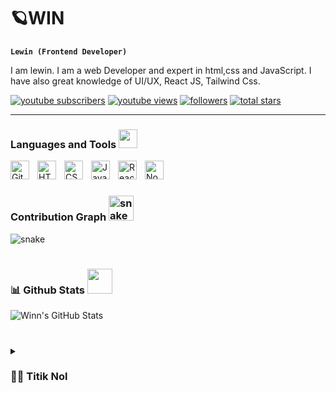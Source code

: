 # 🪐WIN

**`Lewin (Frontend Developer)`**

I am lewin. I am a web Developer and expert in html,css and JavaScript. I have also great knowledge of UI/UX, React JS, Tailwind Css.
   <p align="left">
      <a href="https://www.youtube.com/channel/UC17jin70Pt3DCfN4E6gZzbQ">
         <img alt="youtube subscribers" title="Subscribe to my YouTube channel" src="https://custom-icon-badges.demolab.com/youtube/channel/subscribers/UC17jin70Pt3DCfN4E6gZzbQ?color=%23E05D44&label=SUBSCRIBE&logo=video&logoColor=white&style=for-the-badge&labelColor=CE4630"/></a> 
      <a href="https://www.youtube.com/channel/UC17jin70Pt3DCfN4E6gZzbQ">
         <img alt="youtube views" title="YouTube views" src="https://custom-icon-badges.demolab.com/youtube/channel/views/UC17jin70Pt3DCfN4E6gZzbQ?color=%23E1AD0E&logo=eye&logoColor=white&style=for-the-badge&labelColor=C79600"/></a> 
      <a href="https://github.com/LewinsHp?tab=repositories">
         <img alt="followers" title="Follow me on Github" src="https://custom-icon-badges.demolab.com/github/followers/Lewinshp?color=236ad3&labelColor=1155ba&style=for-the-badge&logo=person-add&label=Follow&logoColor=white"/></a>
      <a href="https://github.com/LewinsHp?tab=repositories">
         <img alt="total stars" title="Total stars on GitHub" src="https://custom-icon-badges.demolab.com/github/stars/Lewinshp?color=55960c&style=for-the-badge&labelColor=488207&logo=star"/></a>
   </p>

---

### Languages and Tools <img src="https://github.com/ritik307/ritik307/blob/main/images/laptop.gif" width="30">

<img align="left" alt="Git" width="30px" style="padding-right:10px;" src="https://cdn.jsdelivr.net/gh/devicons/devicon/icons/git/git-original.svg" />
<img align="left" alt="HTML" width="30px" style="padding-right:10px;" src="https://cdn.jsdelivr.net/gh/devicons/devicon/icons/html5/html5-plain.svg" />
<img align="left" alt="CSS" width="30px" style="padding-right:10px;" src="https://cdn.jsdelivr.net/gh/devicons/devicon/icons/css3/css3-plain.svg" />
<img align="left" alt="JavaScript" width="30px" style="padding-right:10px;" src="https://cdn.jsdelivr.net/gh/devicons/devicon/icons/javascript/javascript-plain.svg" />
<img align="left" alt="React" width="30px" style="padding-right:10px;" src="https://cdn.jsdelivr.net/gh/devicons/devicon/icons/react/react-original.svg" />
<img align="left" alt="NodeJS" width="30px" style="padding-right:10px;" src="https://cdn.jsdelivr.net/gh/devicons/devicon/icons/nodejs/nodejs-original.svg" />


<br />

#

### Contribution Graph <img src="https://media.giphy.com/media/MqzWzl8wG37I2SRlhN/giphy.gif" alt="snake" width="40">

<p align="left">
  <img src="https://github.com/LewinsHp/LewinsHp/raw/output/github-contribution-grid-snake.svg" alt="snake"></center>
</p>

#

### 📊 Github Stats <img src="https://media.giphy.com/media/VgCDAzcKvsR6OM0uWg/giphy.gif" width="40">

![Winn's GitHub Stats](https://github-readme-stats.vercel.app/api?username=LewinsHp&show_icons=true&theme=gruvbox)
                                                                                                  

#

<details>
 <summary><h3>👨‍💻 Titik Nol</h3></summary>
   Realita dan idealisme seringkali memang tak sejalan.
Hidup ini memang menarik karena kita tak pernah tahu apa yang akan terjadi besok, seperti penonton dibuat terkesima oleh lika-liku alur yang menukik drastis.

Jangan sampai padam mimpi-mimpi itu, bagaimanapun terjangan realita yang menimpa.
Justru karena masih ada mimpi , kita jadi punya alasan untuk terus hidup, terus maju, teru berjalan, terus mengejar. Tanpa mimpi sama sekali, apa pula arti hidup ini?

Ada aksi pasti ada reaksi. Ada perbuatan pasti ada balasan.
Kehilangan justru membuka mata lebih lebar. Kehilangan adalah untuk menemukan.
Ada menemukan, ada kehilangan. Tiada kehilangan, tiada pula menemukan.

Ketakutan selalu menemani hidup. Kau dan aku takkan pernah bisa lari darinya.
Adakah bagian dari perjalanan hidup ini yang terlepas dari ketakutan? Lihatlah semua tindakan yang dilakukan semua manusia pada hakikatnya adalah demi membebaskan diri dari sebuah rasa takut.
Orang bekerja keras, berkeluarga, membesarkan anak, melakukan investasi, membeli asuransi, semua demi sejumput rasa aman.

Di zaman sekarang, manusia melangkah lebih cepat, menjelajah lebih jauh, melihat lebih banyak, mengenal lebih luas, bermimpi lebih tinggi dan terus lebih tinggi lagi, tapi impresi justru sebenarnya makin tipis, rasa pun lebih cepat memudar.

Orang bilang, kenikmatan perjalanan berbanding terbalik dengan kecepatan berjalan. Pemandangan indah justru terlihat ketika kita melambatkan langkah, berhenti sejenak.

Perjumpaan dan perpisahan, kegembiraan dan penderitaan, semua adalah anugerah.

“Dari titik nol kita berangkat, kepada titik nol kita kembali.”

